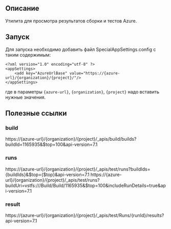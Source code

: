 ﻿## Описание
Утилита для просмотра результатов сборки и тестов Azure.

## Запуск
Для запуска необходимо добавить файл SpecialAppSettings.config с таким содержимым:
```
<?xml version="1.0" encoding="utf-8" ?>
<appSettings>
	<add key="AzureUrlBase" value="https://{azure-url}/{organization}/{project}/"/>
</appSettings>
```
где в параметры `{azure-url}`, `{organization}`, `{project}` надо вставить нужные значения.

## Полезные ссылки
### build
https://{azure-url}/{organization}/{project}/_apis/build/builds?buildId=1165935&$top=100&api-version=7.1

### runs
https://{azure-url}/{organization}/{project}/_apis/test/runs?buildIds={buildIds}&$top={$top}&api-version=7.1
https://{azure-url}/{organization}/{project}/_apis/test/runs?buildUri=vstfs:///Build/Build/1165935&$top=100&includeRunDetails=true&api-version=7.1

### result
https://{azure-url}/{organization}/{project}/_apis/test/Runs/{runId}/results?api-version=7.1
